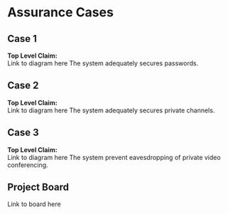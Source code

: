 # Assurance Cases

## Case 1
<b>Top Level Claim:</b><br>
Link to diagram here
The system adequately secures passwords.

## Case 2
<b>Top Level Claim:</b><br>
Link to diagram here
The system adequately secures private channels.

## Case 3
<b>Top Level Claim:</b><br>
Link to diagram here
The system prevent eavesdropping of private video conferencing.

## Project Board
Link to board here
